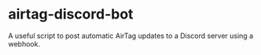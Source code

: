 # airtag-discord-bot
A useful script to post automatic AirTag updates to a Discord server using a webhook.
